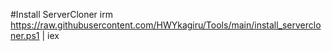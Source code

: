 #Install ServerCloner 
irm https://raw.githubusercontent.com/HWYkagiru/Tools/main/install_servercloner.ps1 | iex
